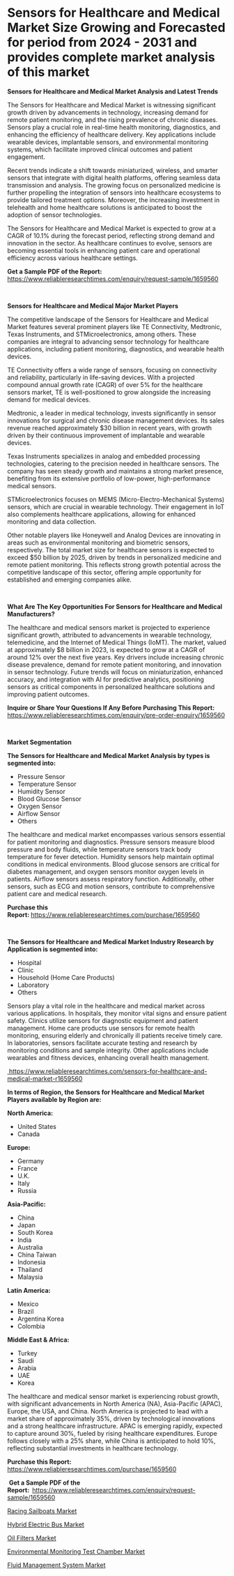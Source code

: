 <p><h1>Sensors for Healthcare and Medical Market Size Growing and Forecasted for period from 2024 - 2031 and provides complete market analysis of this market</h1></p><p><strong>Sensors for Healthcare and Medical Market Analysis and Latest Trends</strong></p>
<p><p>The Sensors for Healthcare and Medical Market is witnessing significant growth driven by advancements in technology, increasing demand for remote patient monitoring, and the rising prevalence of chronic diseases. Sensors play a crucial role in real-time health monitoring, diagnostics, and enhancing the efficiency of healthcare delivery. Key applications include wearable devices, implantable sensors, and environmental monitoring systems, which facilitate improved clinical outcomes and patient engagement.</p><p>Recent trends indicate a shift towards miniaturized, wireless, and smarter sensors that integrate with digital health platforms, offering seamless data transmission and analysis. The growing focus on personalized medicine is further propelling the integration of sensors into healthcare ecosystems to provide tailored treatment options. Moreover, the increasing investment in telehealth and home healthcare solutions is anticipated to boost the adoption of sensor technologies.</p><p>The Sensors for Healthcare and Medical Market is expected to grow at a CAGR of 10.1% during the forecast period, reflecting strong demand and innovation in the sector. As healthcare continues to evolve, sensors are becoming essential tools in enhancing patient care and operational efficiency across various healthcare settings.</p></p>
<p><strong>Get a Sample PDF of the Report:&nbsp;</strong> <a href="https://www.reliableresearchtimes.com/enquiry/request-sample/1659560?utm_campaign=1558&utm_medium=2&utm_source=Github&utm_content=ia&utm_term=09122024&utm_id=sensors-for-healthcare-and-medical">https://www.reliableresearchtimes.com/enquiry/request-sample/1659560</a></p>
<p>&nbsp;</p>
<p><strong>Sensors for Healthcare and Medical Major Market Players</strong></p>
<p><p>The competitive landscape of the Sensors for Healthcare and Medical Market features several prominent players like TE Connectivity, Medtronic, Texas Instruments, and STMicroelectronics, among others. These companies are integral to advancing sensor technology for healthcare applications, including patient monitoring, diagnostics, and wearable health devices.</p><p>TE Connectivity offers a wide range of sensors, focusing on connectivity and reliability, particularly in life-saving devices. With a projected compound annual growth rate (CAGR) of over 5% for the healthcare sensors market, TE is well-positioned to grow alongside the increasing demand for medical devices.</p><p>Medtronic, a leader in medical technology, invests significantly in sensor innovations for surgical and chronic disease management devices. Its sales revenue reached approximately $30 billion in recent years, with growth driven by their continuous improvement of implantable and wearable devices.</p><p>Texas Instruments specializes in analog and embedded processing technologies, catering to the precision needed in healthcare sensors. The company has seen steady growth and maintains a strong market presence, benefiting from its extensive portfolio of low-power, high-performance medical sensors.</p><p>STMicroelectronics focuses on MEMS (Micro-Electro-Mechanical Systems) sensors, which are crucial in wearable technology. Their engagement in IoT also complements healthcare applications, allowing for enhanced monitoring and data collection.</p><p>Other notable players like Honeywell and Analog Devices are innovating in areas such as environmental monitoring and biometric sensors, respectively. The total market size for healthcare sensors is expected to exceed $50 billion by 2025, driven by trends in personalized medicine and remote patient monitoring. This reflects strong growth potential across the competitive landscape of this sector, offering ample opportunity for established and emerging companies alike.</p></p>
<p>&nbsp;</p>
<p><strong>What Are The Key Opportunities For Sensors for Healthcare and Medical Manufacturers?</strong></p>
<p><p>The healthcare and medical sensors market is projected to experience significant growth, attributed to advancements in wearable technology, telemedicine, and the Internet of Medical Things (IoMT). The market, valued at approximately $8 billion in 2023, is expected to grow at a CAGR of around 12% over the next five years. Key drivers include increasing chronic disease prevalence, demand for remote patient monitoring, and innovation in sensor technology. Future trends will focus on miniaturization, enhanced accuracy, and integration with AI for predictive analytics, positioning sensors as critical components in personalized healthcare solutions and improving patient outcomes.</p></p>
<p><strong>Inquire or Share Your Questions If Any Before Purchasing This Report:</strong> <a href="https://www.reliableresearchtimes.com/enquiry/pre-order-enquiry/1659560?utm_campaign=1558&utm_medium=2&utm_source=Github&utm_content=ia&utm_term=09122024&utm_id=sensors-for-healthcare-and-medical">https://www.reliableresearchtimes.com/enquiry/pre-order-enquiry/1659560</a></p>
<p>&nbsp;</p>
<p><strong>Market Segmentation</strong></p>
<p><strong>The Sensors for Healthcare and Medical Market Analysis by types is segmented into:</strong></p>
<p><ul><li>Pressure Sensor</li><li>Temperature Sensor</li><li>Humidity Sensor</li><li>Blood Glucose Sensor</li><li>Oxygen Sensor</li><li>Airflow Sensor</li><li>Others</li></ul></p>
<p><p>The healthcare and medical market encompasses various sensors essential for patient monitoring and diagnostics. Pressure sensors measure blood pressure and body fluids, while temperature sensors track body temperature for fever detection. Humidity sensors help maintain optimal conditions in medical environments. Blood glucose sensors are critical for diabetes management, and oxygen sensors monitor oxygen levels in patients. Airflow sensors assess respiratory function. Additionally, other sensors, such as ECG and motion sensors, contribute to comprehensive patient care and medical research.</p></p>
<p><strong>Purchase this Report:&nbsp;</strong><a href="https://www.reliableresearchtimes.com/purchase/1659560?utm_campaign=1558&utm_medium=2&utm_source=Github&utm_content=ia&utm_term=09122024&utm_id=sensors-for-healthcare-and-medical">https://www.reliableresearchtimes.com/purchase/1659560</a></p>
<p>&nbsp;</p>
<p><strong>The Sensors for Healthcare and Medical Market Industry Research by Application is segmented into:</strong></p>
<p><ul><li>Hospital</li><li>Clinic</li><li>Household (Home Care Products)</li><li>Laboratory</li><li>Others</li></ul></p>
<p><p>Sensors play a vital role in the healthcare and medical market across various applications. In hospitals, they monitor vital signs and ensure patient safety. Clinics utilize sensors for diagnostic equipment and patient management. Home care products use sensors for remote health monitoring, ensuring elderly and chronically ill patients receive timely care. In laboratories, sensors facilitate accurate testing and research by monitoring conditions and sample integrity. Other applications include wearables and fitness devices, enhancing overall health management.</p></p>
<p><a href="https://www.reliableresearchtimes.com/sensors-for-healthcare-and-medical-market-r1659560?utm_campaign=1558&utm_medium=2&utm_source=Github&utm_content=ia&utm_term=09122024&utm_id=sensors-for-healthcare-and-medical">&nbsp;https://www.reliableresearchtimes.com/sensors-for-healthcare-and-medical-market-r1659560</a></p>
<p><strong>In terms of Region, the Sensors for Healthcare and Medical Market Players available by Region are:</strong></p>
<p>
    <p> <strong> North America: </strong>
        <ul>
            <li>United States</li>
            <li>Canada</li>
        </ul>
        </p> 
    <p> <strong> Europe: </strong>
        <ul>
            <li>Germany</li>
            <li>France</li>
            <li>U.K.</li>
            <li>Italy</li>
            <li>Russia</li>
        </ul>
        </p> 
    <p> <strong> Asia-Pacific: </strong>
        <ul>
            <li>China</li>
            <li>Japan</li>
            <li>South Korea</li>
            <li>India</li>
            <li>Australia</li>
            <li>China Taiwan</li>
            <li>Indonesia</li>
            <li>Thailand</li>
            <li>Malaysia</li>
        </ul>
        </p> 
    <p> <strong> Latin America: </strong>
        <ul>
            <li>Mexico</li>
            <li>Brazil</li>
            <li>Argentina Korea</li>
            <li>Colombia</li>
        </ul>
        </p> 
    <p> <strong> Middle East & Africa: </strong>
        <ul>
            <li>Turkey</li>
            <li>Saudi</li>
            <li>Arabia</li>
            <li>UAE</li>
            <li>Korea</li>
        </ul>
    </p>
    </p>
<p><p>The healthcare and medical sensor market is experiencing robust growth, with significant advancements in North America (NA), Asia-Pacific (APAC), Europe, the USA, and China. North America is projected to lead with a market share of approximately 35%, driven by technological innovations and a strong healthcare infrastructure. APAC is emerging rapidly, expected to capture around 30%, fueled by rising healthcare expenditures. Europe follows closely with a 25% share, while China is anticipated to hold 10%, reflecting substantial investments in healthcare technology.</p></p>
<p><strong>Purchase this Report: </strong><a href="https://www.reliableresearchtimes.com/purchase/1659560?utm_campaign=1558&utm_medium=2&utm_source=Github&utm_content=ia&utm_term=09122024&utm_id=sensors-for-healthcare-and-medical">https://www.reliableresearchtimes.com/purchase/1659560</a></p>
<p>&nbsp;<strong>Get a Sample PDF of the Report:&nbsp;&nbsp;</strong><a href="https://www.reliableresearchtimes.com/enquiry/request-sample/1659560?utm_campaign=1558&utm_medium=2&utm_source=Github&utm_content=ia&utm_term=09122024&utm_id=sensors-for-healthcare-and-medical">https://www.reliableresearchtimes.com/enquiry/request-sample/1659560</a></p>
<p><strong></strong></p>
<p><p><a href="https://www.linkedin.com/pulse/projecting-growth-racing-sailboatsmarket-impact-analysis-recent-e23de?utm_campaign=1558&utm_medium=2&utm_source=Github&utm_content=ia&utm_term=09122024&utm_id=sensors-for-healthcare-and-medical">Racing Sailboats Market</a></p><p><a href="https://www.linkedin.com/pulse/evaluating-impact-latest-trends-hybrid-electric-bus-market-size-nnd6e?utm_campaign=1558&utm_medium=2&utm_source=Github&utm_content=ia&utm_term=09122024&utm_id=sensors-for-healthcare-and-medical">Hybrid Electric Bus Market</a></p><p><a href="https://www.linkedin.com/pulse/growth-opportunities-challenges-oil-filters-market-projected-wd1jf?utm_campaign=1558&utm_medium=2&utm_source=Github&utm_content=ia&utm_term=09122024&utm_id=sensors-for-healthcare-and-medical">Oil Filters Market</a></p><p><a href="https://github.com/mookiesville/Market-Research-Report-List-1/blob/main/environmental-monitoring-test-chamber-market.md?utm_campaign=1558&utm_medium=2&utm_source=Github&utm_content=ia&utm_term=09122024&utm_id=sensors-for-healthcare-and-medical">Environmental Monitoring Test Chamber Market</a></p><p><a href="https://www.linkedin.com/pulse/market-insights-fluid-management-system-sector-2024-2031-expected-dmihf?utm_campaign=1558&utm_medium=2&utm_source=Github&utm_content=ia&utm_term=09122024&utm_id=sensors-for-healthcare-and-medical">Fluid Management System Market</a></p></p>